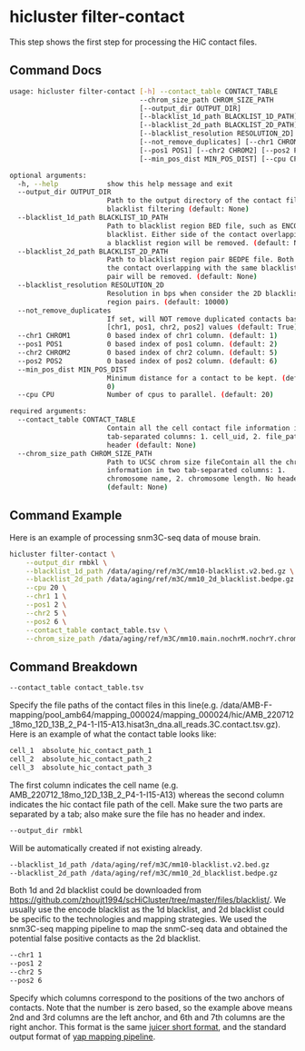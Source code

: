 # hicluster filter-contact
This step shows the first step for processing the HiC contact files. 

## Command Docs
```bash
usage: hicluster filter-contact [-h] --contact_table CONTACT_TABLE
                                --chrom_size_path CHROM_SIZE_PATH
                                [--output_dir OUTPUT_DIR]
                                [--blacklist_1d_path BLACKLIST_1D_PATH]
                                [--blacklist_2d_path BLACKLIST_2D_PATH]
                                [--blacklist_resolution RESOLUTION_2D]
                                [--not_remove_duplicates] [--chr1 CHROM1]
                                [--pos1 POS1] [--chr2 CHROM2] [--pos2 POS2]
                                [--min_pos_dist MIN_POS_DIST] [--cpu CPU]

optional arguments:
  -h, --help            show this help message and exit
  --output_dir OUTPUT_DIR
                        Path to the output directory of the contact filesafter
                        blacklist filtering (default: None)
  --blacklist_1d_path BLACKLIST_1D_PATH
                        Path to blacklist region BED file, such as ENCODE
                        blacklist. Either side of the contact overlapping with
                        a blacklist region will be removed. (default: None)
  --blacklist_2d_path BLACKLIST_2D_PATH
                        Path to blacklist region pair BEDPE file. Both side of
                        the contact overlapping with the same blacklist region
                        pair will be removed. (default: None)
  --blacklist_resolution RESOLUTION_2D
                        Resolution in bps when consider the 2D blacklist
                        region pairs. (default: 10000)
  --not_remove_duplicates
                        If set, will NOT remove duplicated contacts based on
                        [chr1, pos1, chr2, pos2] values (default: True)
  --chr1 CHROM1         0 based index of chr1 column. (default: 1)
  --pos1 POS1           0 based index of pos1 column. (default: 2)
  --chr2 CHROM2         0 based index of chr2 column. (default: 5)
  --pos2 POS2           0 based index of pos2 column. (default: 6)
  --min_pos_dist MIN_POS_DIST
                        Minimum distance for a contact to be kept. (default:
                        0)
  --cpu CPU             Number of cpus to parallel. (default: 20)

required arguments:
  --contact_table CONTACT_TABLE
                        Contain all the cell contact file information in two
                        tab-separated columns: 1. cell_uid, 2. file_path. No
                        header (default: None)
  --chrom_size_path CHROM_SIZE_PATH
                        Path to UCSC chrom size fileContain all the chromosome
                        information in two tab-separated columns: 1.
                        chromosome name, 2. chromosome length. No header
                        (default: None)
```
## Command Example
Here is an example of processing snm3C-seq data of mouse brain.
```bash
hicluster filter-contact \
    --output_dir rmbkl \
    --blacklist_1d_path /data/aging/ref/m3C/mm10-blacklist.v2.bed.gz \
    --blacklist_2d_path /data/aging/ref/m3C/mm10_2d_blacklist.bedpe.gz \
    --cpu 20 \
    --chr1 1 \
    --pos1 2 \
    --chr2 5 \
    --pos2 6 \
    --contact_table contact_table.tsv \
    --chrom_size_path /data/aging/ref/m3C/mm10.main.nochrM.nochrY.chrom.sizes 
```

## Command  Breakdown
```bash
--contact_table contact_table.tsv
```
Specify the file paths of the contact files in this line(e.g. /data/AMB-F-mapping/pool_amb64/mapping_000024/mapping_000024/hic/AMB_220712_18mo_12D_13B_2_P4-1-I15-A13.hisat3n_dna.all_reads.3C.contact.tsv.gz). Here is an example of what the contact table looks like:

```bash
cell_1  absolute_hic_contact_path_1
cell_2  absolute_hic_contact_path_2
cell_3  absolute_hic_contact_path_3
```
The first column indicates the cell name (e.g. AMB_220712_18mo_12D_13B_2_P4-1-I15-A13) whereas the second column indicates the hic contact file path of the cell. Make sure the two parts are separated by a tab; also make sure the file has no header and index.

```bash
--output_dir rmbkl
```
Will be automatically created if not existing already. 

```bash
--blacklist_1d_path /data/aging/ref/m3C/mm10-blacklist.v2.bed.gz
--blacklist_2d_path /data/aging/ref/m3C/mm10_2d_blacklist.bedpe.gz
```
Both 1d and 2d blacklist could be downloaded from https://github.com/zhoujt1994/scHiCluster/tree/master/files/blacklist/. We usually use the encode blacklist as the 1d blacklist, and 2d blacklist could be specific to the technologies and mapping strategies. We used the snm3C-seq mapping pipeline to map the snmC-seq data and obtained the potential false positive contacts as the 2d blacklist.

```bash
--chr1 1
--pos1 2
--chr2 5
--pos2 6
```
Specify which columns correspond to the positions of the two anchors of contacts. Note that the number is zero based, so the example above means 2nd and 3rd columns are the left anchor, and 6th and 7th columns are the right anchor. This format is the same [juicer short format](https://github.com/aidenlab/juicer/wiki/Pre#short-format), and the standard output format of [yap mapping pipeline](https://hq-1.gitbook.io/mc/).
